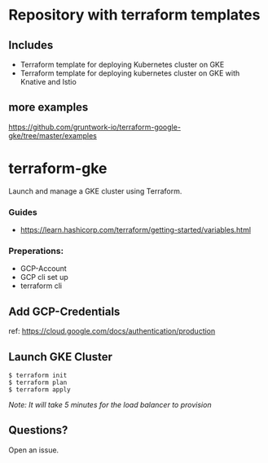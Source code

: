 # Repository with terraform templates

## Includes

- Terraform template for deploying Kubernetes cluster on GKE
- Terraform template for deploying kubernetes cluster on GKE with Knative and Istio

## more examples

https://github.com/gruntwork-io/terraform-google-gke/tree/master/examples

# terraform-gke

Launch and manage a GKE cluster using Terraform.

### Guides

- https://learn.hashicorp.com/terraform/getting-started/variables.html

### Preperations:

- GCP-Account
- GCP cli set up
- terraform cli

## Add GCP-Credentials

ref: https://cloud.google.com/docs/authentication/production

## Launch GKE Cluster

```
$ terraform init
$ terraform plan
$ terraform apply
```

_Note: It will take 5 minutes for the load balancer to provision_

## Questions?

Open an issue.
